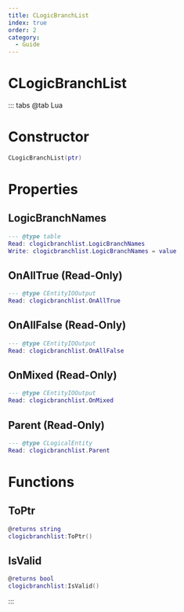 ```yaml
---
title: CLogicBranchList
index: true
order: 2
category:
  - Guide
---
```


# CLogicBranchList

::: tabs
@tab Lua
# Constructor
```lua
CLogicBranchList(ptr)
```
# Properties
## LogicBranchNames 
```lua
--- @type table
Read: clogicbranchlist.LogicBranchNames
Write: clogicbranchlist.LogicBranchNames = value
```
## OnAllTrue (Read-Only)
```lua
--- @type CEntityIOOutput
Read: clogicbranchlist.OnAllTrue
```
## OnAllFalse (Read-Only)
```lua
--- @type CEntityIOOutput
Read: clogicbranchlist.OnAllFalse
```
## OnMixed (Read-Only)
```lua
--- @type CEntityIOOutput
Read: clogicbranchlist.OnMixed
```
## Parent (Read-Only)
```lua
--- @type CLogicalEntity
Read: clogicbranchlist.Parent
```
# Functions
## ToPtr
```lua
@returns string
clogicbranchlist:ToPtr()
```
## IsValid
```lua
@returns bool
clogicbranchlist:IsValid()
```

:::